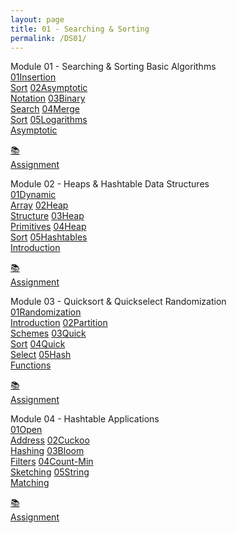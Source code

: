 ```yaml
---
layout: page
title: 01 - Searching & Sorting
permalink: /DS01/
---
```


<div class="row"><div class="btn text" markdown="1">
<div class="btn name">Module 01 - Searching & Sorting Basic Algorithms</div>
<div class="row" style="grid-template-columns: 1fr 1fr 1fr 1fr 1fr;">
  <a href="/01-MSDS/DS01/M1/" class="btn box1"><span class="btn box11">01</span>Insertion <br>Sort</a>
  <a href="/01-MSDS/DS01/M102/" class="btn box1"><span class="btn box11">02</span>Asymptotic<br>Notation</a>
  <a href="/01-MSDS/DS01/M103/" class="btn box1"><span class="btn box11">03</span>Binary    <br>Search</a>
  <a href="/01-MSDS/DS01/M104/" class="btn box1"><span class="btn box11">04</span>Merge     <br>Sort</a>
  <a href="/01-MSDS/DS01/M105/" class="btn box1"><span class="btn box11">05</span>Logarithms<br>Asymptotic</a>

  <a href="//" class="btn box2">📚<br>Assignment</a>
</div></div></div>

<div class="row"><div class="btn text" markdown="1">
<div class="btn name">Module 02 - Heaps & Hashtable Data Structures</div>
<div class="row" style="grid-template-columns: 1fr 1fr 1fr 1fr 1fr;">
  <a href="/01-MSDS/DS01/M201/" class="btn box1"><span class="btn box11">01</span>Dynamic   <br>Array</a>
  <a href="/01-MSDS/DS01/M202/" class="btn box1"><span class="btn box11">02</span>Heap      <br>Structure</a>
  <a href="/01-MSDS/DS01/M203/" class="btn box1"><span class="btn box11">03</span>Heap      <br>Primitives</a>
  <a href="/01-MSDS/DS01/M204/" class="btn box1"><span class="btn box11">04</span>Heap      <br>Sort</a>
  <a href="/01-MSDS/DS01/M205/" class="btn box1"><span class="btn box11">05</span>Hashtables<br>Introduction</a>

  <a href="//" class="btn box2">📚<br>Assignment</a>
</div></div></div>

<div class="row"><div class="btn text" markdown="1">
<div class="btn name">Module 03 - Quicksort & Quickselect Randomization</div>
<div class="row" style="grid-template-columns: 1fr 1fr 1fr 1fr 1fr;">
  <a href="/01-MSDS/DS01/M301/" class="btn box1"><span class="btn box11">01</span>Randomization <br>Introduction</a>
  <a href="/01-MSDS/DS01/M302/" class="btn box1"><span class="btn box11">02</span>Partition     <br>Schemes</a>
  <a href="/01-MSDS/DS01/M303/" class="btn box1"><span class="btn box11">03</span>Quick         <br>Sort</a>
  <a href="/01-MSDS/DS01/M304/" class="btn box1"><span class="btn box11">04</span>Quick         <br>Select</a>
  <a href="/01-MSDS/DS01/M305/" class="btn box1"><span class="btn box11">05</span>Hash          <br>Functions</a>

  <a href="//" class="btn box2">📚<br>Assignment</a>
</div></div></div>

<div class="row"><div class="btn text" markdown="1">
<div class="btn topic">Module 04 - Hashtable Applications</div>
<div class="row" style="grid-template-columns: 1fr 1fr 1fr 1fr 1fr;">
  <a href="/01-MSDS/DS01/M401/" class="btn box1"><span class="btn box11">01</span>Open     <br>Address</a>
  <a href="/01-MSDS/DS01/M402/" class="btn box1"><span class="btn box11">02</span>Cuckoo   <br>Hashing</a>
  <a href="/01-MSDS/DS01/M403/" class="btn box1"><span class="btn box11">03</span>Bloom    <br>Filters</a>
  <a href="/01-MSDS/DS01/M404/" class="btn box1"><span class="btn box11">04</span>Count-Min<br>Sketching</a>
  <a href="/01-MSDS/DS01/M405/" class="btn box1"><span class="btn box11">05</span>String   <br>Matching</a>

  <a href="//" class="btn box2">📚<br>Assignment</a>
</div></div></div>
